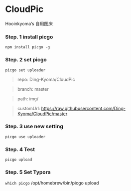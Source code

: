 # CloudPic
Hooinkyoma‘s 自用图床

### Step. 1 install picgo
`npm install picgo -g`


### Step. 2 set picgo
`picgo set uploader`

> repo: Ding-Kyoma/CloudPic

> branch: master

> path: img/

> customUrl: https://raw.githubusercontent.com/Ding-Kyoma/CloudPic/master


### Step. 3 use new setting
`picgo use uploader`


### Step. 4 Test 
`picgo upload`


### Step. 5 Set Typora
`which picgo`
/opt/homebrew/bin/picgo upload


